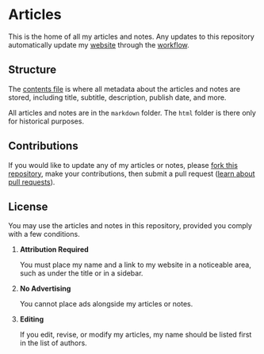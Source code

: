 # Articles

This is the home of all my articles and notes. Any updates to this repository automatically
update my [website](https://hkamran.com) through the [workflow](.github/workflows/revalidate.yml).

## Structure

The [contents file](markdown/contents.json) is where all metadata about the articles
and notes are stored, including title, subtitle, description, publish date, and more.

All articles and notes are in the `markdown` folder. The `html` folder is there only
for historical purposes.

## Contributions

If you would like to update any of my articles or notes, please
[fork this repository](https://github.com/hkamran80/articles/fork), make your contributions,
then submit a pull request ([learn about pull requests](https://docs.github.com/en/pull-requests/collaborating-with-pull-requests/proposing-changes-to-your-work-with-pull-requests/about-pull-requests)).

## License

You may use the articles and notes in this repository, provided you comply with
a few conditions.

1. **Attribution Required**

   You must place my name and a link to my website in a noticeable area, such as
   under the title or in a sidebar.

2. **No Advertising**

   You cannot place ads alongside my articles or notes.

3. **Editing**

   If you edit, revise, or modify my articles, my name should be listed first in
   the list of authors.
